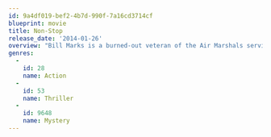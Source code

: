 ```yaml
---
id: 9a4df019-bef2-4b7d-990f-7a16cd3714cf
blueprint: movie
title: Non-Stop
release_date: '2014-01-26'
overview: "Bill Marks is a burned-out veteran of the Air Marshals service. He views the assignment not as a life-saving duty, but as a desk job in the sky. However, today's flight will be no routine trip. Shortly into the transatlantic journey from New York to London, he receives a series of mysterious text messages ordering him to have the government transfer $150 million into a secret account, or a passenger will die every 20 minutes."
genres:
  -
    id: 28
    name: Action
  -
    id: 53
    name: Thriller
  -
    id: 9648
    name: Mystery
---
```

